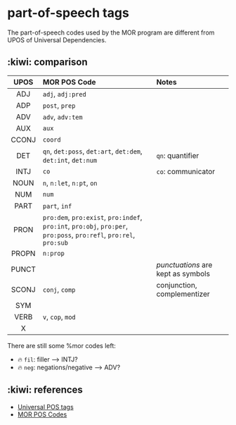 # part-of-speech tags

The part-of-speech codes used by the MOR program are different from UPOS of Universal Dependencies. 

## :kiwi: comparison

|**UPOS**|**MOR POS Code**                          |**Notes**|
|:------:|:-----------------------------------------|:--------|
|ADJ    |`adj`, `adj:pred`                          |         |
|ADP    |`post`, `prep`                             |         |
|ADV    |`adv`, `adv:tem`                           |         |
|AUX    |`aux`                                      |         |
|CCONJ  |`coord`                                    |         |
|DET    |`qn`, `det:poss`, `det:art`, `det:dem`, `det:int`, `det:num`|`qn`: quantifier|
|INTJ   |`co`                                       |`co`: communicator|
|NOUN   |`n`, `n:let`, `n:pt`, `on`                 |         |
|NUM    |`num`                                      |         |
|PART   |`part`, `inf`                              |         |
|PRON   |`pro:dem`, `pro:exist`, `pro:indef`, `pro:int`, `pro:obj`, `pro:per`, `pro:poss`, `pro:refl`, `pro:rel`, `pro:sub`         |         |
|PROPN  |`n:prop`                                   |         |
|PUNCT  |                                           |*punctuations* are kept as symbols|
|SCONJ  |`conj`, `comp`                             |conjunction, complementizer|
|SYM    |                                           |         |
|VERB   |`v`, `cop`, `mod`                   |         |
|X      |                                           |         |

There are still some %mor codes left:

- :fire: `fil`: filler  --> INTJ?
- :fire: `neg`: negations/negative --> ADV?

## :kiwi: references

- [Universal POS tags](https://universaldependencies.org/u/pos/index.html)
- [MOR POS Codes](https://talkbank.org/manuals/MOR.html#_Toc65933283)
